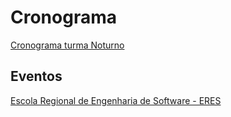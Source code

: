 # Cronograma

<!-- [Cronograma turma Matutino](cg_cronograma_mat.pdf "Cronograma turma Matutino")  -->

[Cronograma turma Noturno](cg_cronograma_not.pdf "Cronograma turma Noturno")  

## Eventos

[Escola Regional de Engenharia de Software - ERES](<https://eres-sbc-br.github.io/eres2022/> "Escola Regional de Engenharia de Software - ERES")  

<!-- [Semana Acadêmica: BCC e SIS](<https://github.com/dalton-reis/disciplinaIpMat/tree/main/SemanaAcademica> "Semana Acadêmica: BCC e SIS")  -->
<!-- [SEMINCO: BCC e SIS](<> "SEMINCO: BCC e SIS")  -->
